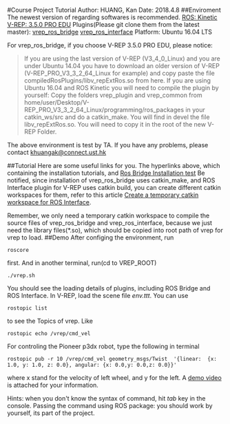 #Course Project Tutorial
Author: HUANG, Kan
Date: 2018.4.8
##Enviroment
The newest version of regarding softwares is recommended.
[ROS: Kinetic](http://wiki.ros.org/kinetic)
[V-REP: 3.5.0 PRO EDU](http://coppeliarobotics.com/files/V-REP_PRO_EDU_V3_5_0_Linux.tar.gz)
Plugins(Please git clone them from the latest master):
[vrep_ros_bridge](https://github.com/lagadic/vrep_ros_bridge)
[vrep_ros_interface](https://github.com/CoppeliaRobotics/v_repExtRosInterface)
Platform: Ubuntu 16.04 LTS

For vrep_ros_bridge, if you choose V-REP 3.5.0 PRO EDU, please notice:

>If you are using the last version of V-REP (V3_4_0_Linux) and you are under Ubuntu 14.04 you have to download an older version of V-REP (V-REP_PRO_V3_3_2_64_Linux for example) and copy paste the file compiledRosPlugins/libv_repExtRos.so from here. If you are using Ubuntu 16.04 and ROS Kinetic you will need to compile the plugin by yourself: Copy the folders vrep_plugin and vrep_common from home/user/Desktop/V-REP_PRO_V3_3_2_64_Linux/programming/ros_packages in your catkin_ws/src and do a catkin_make. You will find in devel the file libv_repExtRos.so. You will need to copy it in the root of the new V-REP Folder.


The above environment is test by TA. If you have any problems, please contact khuangak@connect.ust.hk

##Tutorial
Here are some useful links for you.
The hyperlinks above, which containing the installation tutorials, and
[Ros Bridge Installation test](http://wiki.ros.org/vrep_ros_bridge#Installation_test)
Be notified, since installation of vrep_ros_bridge uses catkin_make, and ROS Interface plugin for V-REP uses
catkin build, you can create different catkin workspaces for them, refer to this article [Create a temporary catkin workspace for ROS Interface](http://analuciacruz.me/articles/RosInterface_kinetic/).

Remember, we only need a temporary catkin workspace to compile the source files of vrep_ros_bridge and vrep_ros_interface, because we just need the library files(*.so), which should be copied into root path of vrep for vrep to load.
##Demo
After configing the environment, run
```
roscore
```
first.
And in another terminal, run(cd to VREP_ROOT)
```
./vrep.sh
```
You should see the loading details of plugins, including ROS Bridge and ROS Interface.
In V-REP, load the scene file *env.ttt*.
You can use
```
rostopic list
```
to see the Topics of vrep.
Like
```
rostopic echo /vrep/cmd_vel
```
For controling the Pioneer p3dx robot, type the following in terminal
```
rostopic pub -r 10 /vrep/cmd_vel geometry_msgs/Twist  '{linear:  {x: 1.0, y: 1.0, z: 0.0}, angular: {x: 0.0,y: 0.0,z: 0.0}}'
```
where x stand for the velocity of left wheel, and y for the left.
A [demo video](https://drive.google.com/file/d/1JxcH519VuLYpr4ukUh8mx_vIoU89ZSsR/view) is attached for your information.

Hints: when you don't know the syntax of command, hit *tab* key in the console.
Passing the command using ROS package: you should work by yourself, its part of the project.
